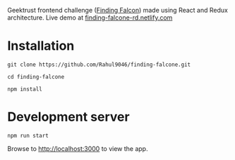Geektrust frontend challenge ([Finding Falcon](https://www.geektrust.in/coding-problem/frontend/space)) made using React and Redux architecture. Live demo at [finding-falcone-rd.netlify.com](https://finding-falcone-rd.netlify.com/)


# Installation  
````
git clone https://github.com/Rahul9046/finding-falcone.git

cd finding-falcone

npm install

````
# Development server
````
npm run start
````



Browse to  [http://localhost:3000](http://localhost:3000) to view the app.